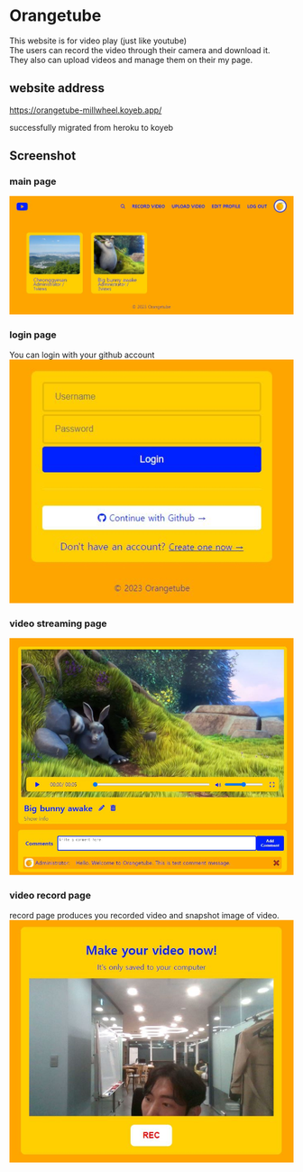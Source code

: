 # Orangetube

This website is for video play (just like youtube)  
The users can record the video through their camera and download it.  
They also can upload videos and manage them on their my page.


## website address

https://orangetube-millwheel.koyeb.app/

successfully migrated from heroku to koyeb

## Screenshot

### main page
![main](/abstract/main_page.JPG)

### login page
You can login with your github account
![login](/abstract/login_section.JPG)

### video streaming page
![video](/abstract/video_section.JPG)

### video record page
record page produces you recorded video and snapshot image of video.
![record](/abstract/record_section.JPG)